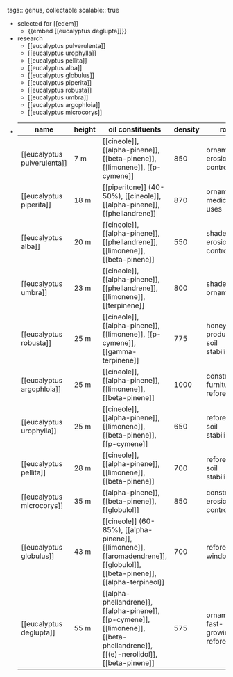 tags:: genus, collectable
scalable:: true

- selected for [[edem]]
	- {{embed [[eucalyptus deglupta]]}}
- research
	- [[eucalyptus pulverulenta]]
	- [[eucalyptus urophylla]]
	- [[eucalyptus pellita]]
	- [[eucalyptus alba]]
	- [[eucalyptus globulus]]
	- [[eucalyptus piperita]]
	- [[eucalyptus robusta]]
	- [[eucalyptus umbra]]
	- [[eucalyptus argophloia]]
	- [[eucalyptus microcorys]]
- | name                    | height | oil constituents                                                                                     | density | roles                                    | scent                                   |
  |-------------------------|--------|------------------------------------------------------------------------------------------------------|---------|------------------------------------------|-----------------------------------------|
  | [[eucalyptus pulverulenta]] | 7 m   | [[cineole]], [[alpha-pinene]], [[beta-pinene]], [[limonene]], [[p-cymene]]                            | 850     | ornamental, erosion control              | aromatic, slightly medicinal            |
  | [[eucalyptus piperita]] | 18 m   | [[piperitone]] (40-50%), [[cineole]], [[alpha-pinene]], [[phellandrene]]                              | 870     | ornamental, medicinal uses               | strong peppermint-like, refreshing      |
  | [[eucalyptus alba]]     | 20 m   | [[cineole]], [[alpha-pinene]], [[phellandrene]], [[limonene]], [[beta-pinene]]                        | 550     | shade tree, erosion control              | fresh, aromatic                         |
  | [[eucalyptus umbra]]    | 23 m   | [[cineole]], [[alpha-pinene]], [[phellandrene]], [[limonene]], [[terpinene]]                          | 800     | shade tree, ornamental                   | aromatic, slightly medicinal            |
  | [[eucalyptus robusta]]  | 25 m   | [[cineole]], [[alpha-pinene]], [[limonene]], [[p-cymene]], [[gamma-terpinene]]                         | 775     | honey production, soil stabilization     | aromatic, slightly medicinal            |
  | [[eucalyptus argophloia]] | 25 m   | [[cineole]], [[alpha-pinene]], [[limonene]], [[beta-pinene]]                                          | 1000    | construction, furniture, reforestation   | fresh, aromatic                         |
  | [[eucalyptus urophylla]] | 25 m   | [[cineole]], [[alpha-pinene]], [[limonene]], [[beta-pinene]], [[p-cymene]]                            | 650     | reforestation, soil stabilization        | fresh, aromatic                         |
  | [[eucalyptus pellita]]  | 28 m   | [[cineole]], [[alpha-pinene]], [[limonene]], [[beta-pinene]]                                          | 700     | reforestation, soil stabilization        | aromatic, slightly medicinal            |
  | [[eucalyptus microcorys]] | 35 m   | [[alpha-pinene]], [[beta-pinene]], [[globulol]]                                                       | 850     | construction, erosion control            | mild, slightly sweet                    |
  | [[eucalyptus globulus]] | 43 m   | [[cineole]] (60-85%), [[alpha-pinene]], [[limonene]], [[aromadendrene]], [[globulol]], [[beta-pinene]], [[alpha-terpineol]] | 700     | reforestation, windbreaks                | strong, medicinal, menthol-like         |
  | [[eucalyptus deglupta]] | 55 m   | [[alpha-phellandrene]], [[alpha-pinene]], [[p-cymene]], [[limonene]], [[beta-phellandrene]], [[(e)-nerolidol]], [[beta-pinene]]  | 575     | ornamental, fast-growing, reforestation | aromatic, complex                       |